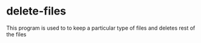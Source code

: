# delete-files
This program is used to to keep a particular type of files and deletes rest of the files
